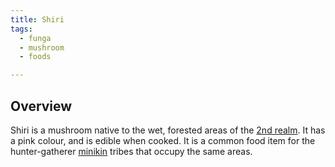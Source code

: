 ```yaml
---
title: Shiri
tags:
  - funga
  - mushroom
  - foods

---
```

## Overview
Shiri is a mushroom native to the wet, forested areas of the [2nd realm](lore/2nd-realm.md). It has a pink colour, and is edible when cooked. It is a common food item for the hunter-gatherer [minikin](fauna/minikin.md) tribes that occupy the same areas.